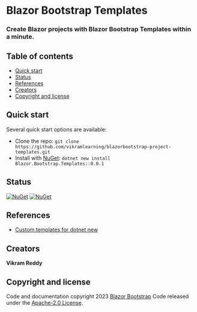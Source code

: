 # Blazor Bootstrap Templates

### Create Blazor projects with Blazor Bootstrap Templates within a minute.

## Table of contents

- [Quick start](#quick-start)
- [Status](#status)
- [References](#references)
- [Creators](#creators)
- [Copyright and license](#copyright-and-license)

## Quick start

Several quick start options are available:

- Clone the repo: `git clone https://github.com/vikramlearning/blazorbootstrap-project-templates.git`
- Install with [NuGet](https://www.nuget.org/): `dotnet new install Blazor.Bootstrap.Templates::0.0.1` 

## Status

[![NuGet](https://img.shields.io/nuget/vpre/blazor.bootstrap.templates)](https://www.nuget.org/packages/blazor.bootstrap.templates/absoluteLatest)
[![NuGet](https://img.shields.io/nuget/dt/blazor.bootstrap.templates.svg)](https://www.nuget.org/packages/blazor.bootstrap.templates/absoluteLatest)

## References

- [Custom templates for dotnet new](https://learn.microsoft.com/en-us/dotnet/core/tools/custom-templates)

## Creators

**Vikram Reddy**

## Copyright and license

Code and documentation copyright 2023 [Blazor Bootstrap](https://getblazorbootstrap.com/) Code released under the [Apache-2.0 License](https://github.com/vikramlearning/blazorbootstrap-project-templates/blob/master/LICENSE.txt).

